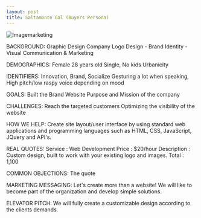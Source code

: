 ```yaml
---
layout: post
title: Saltamonte Gal (Buyers Persona)
---
```


![Imagemarketing](https://farm8.staticflickr.com/7609/16647460728_d16223a25f_o.jpg)


BACKGROUND:
Graphic Design Company
Logo Design - Brand Identity - Visual Communication & Marketing


DEMOGRAPHICS:
Female
28 years old
Single, No kids
Urbanicity 

IDENTIFIERS:
Innovation, Brand, Socialize
Gesturing a lot when speaking, High pitch/low raspy voice depending on mood

GOALS:
Built the Brand Website
Purpose and Mission of the company


CHALLENGES:
Reach the targeted customers
Optimizing the visibility of the website 

HOW WE HELP:
Create site layout/user interface by using standard web applications and programming 
languages such as HTML, CSS, JavaScript, JQuery and API's.


REAL QUOTES:
Service : Web Development  Price : $20/hour
Description : Custom design, built to work with your existing logo and images.
Total : 1,100

COMMON OBJECTIONS:
The quote

MARKETING MESSAGING:
Let's create more than a website! We will like to become part of the organization and develop simple solutions.

ELEVATOR PITCH:
We will fully create a customizable design according to the clients demands.
